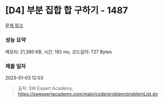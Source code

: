 # [D4] 부분 집합 합 구하기 - 1487 

[문제 링크](https://swexpertacademy.com/main/code/problem/problemDetail.do?contestProbId=AV2b78P6ABoBBASw) 

### 성능 요약

메모리: 21,380 KB, 시간: 192 ms, 코드길이: 727 Bytes

### 제출 일자

2025-01-03 12:03



> 출처: SW Expert Academy, https://swexpertacademy.com/main/code/problem/problemList.do